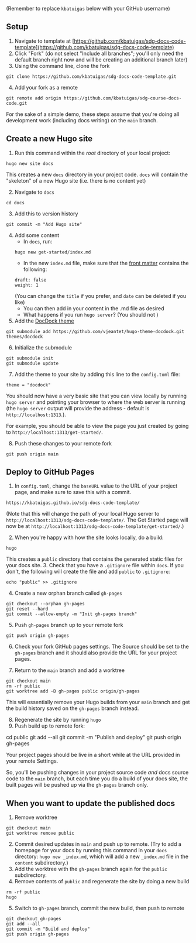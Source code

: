 (Remember to replace `kbatuigas` below with your GitHub username)

## Setup

1. Navigate to template at [https://github.com/kbatuigas/sdg-docs-code-template](https://github.com/kbatuigas/sdg-docs-code-template)
2. Click "Fork" (do not select "Include all branches"; you'll only need the default branch right now and will be creating an additional branch later)
3. Using the command line, clone the fork
```
git clone https://github.com/kbatuigas/sdg-docs-code-template.git
```
4. Add your fork as a remote
```
git remote add origin https://github.com/kbatuigas/sdg-course-docs-code.git
```

For the sake of a simple demo, these steps assume that you're doing all development work (including docs writing) on the `main` branch. 

## Create a new Hugo site

1. Run this command within the _root_ directory of your local project:  
```
hugo new site docs
```  

This creates a new `docs` directory in your project code. `docs` will contain the "skeleton" of a new Hugo site (i.e. there is no content yet)  

2. Navigate to `docs`
```
cd docs
```
3. Add this to version history

```
git commit -m "Add Hugo site"
```
4. Add some content
    - In `docs`, run:
    ```
    hugo new get-started/index.md
    ```
    - In the new `index.md` file, make sure that the [front matter](https://gohugo.io/content-management/front-matter/) contains the following:
    ```
    draft: false
    weight: 1
    ```
    (You can change the `title` if you prefer, and `date` can be deleted if you like)
    - You can then add in your content in the .md file as desired
    - What happens if you run `hugo server`? (You should not )
5. Add the [DocDock theme](https://docdock.netlify.app/)
```
git submodule add https://github.com/vjeantet/hugo-theme-docdock.git themes/docdock
```
6. Initialize the submodule
```
git submodule init
git submodule update
```
7. Add the theme to your site by adding this line to the `config.toml` file:
```
theme = "docdock"
```

You should now have a very basic site that you can view locally by running `hugo server` and pointing your browser to where the web server is running (the `hugo server` output will provide the address - default is `http://localhost:1313`.).

For example, you should be able to view the page you just created by going to `http://localhost:1313/get-started/`.

8. Push these changes to your remote fork
```
git push origin main
```

## Deploy to GitHub Pages

1. In `config.toml`, change the `baseURL` value to the URL of your project page, and make sure to save this with a commit.

```
https://kbatuigas.github.io/sdg-docs-code-template/
```

(Note that this will change the path of your local Hugo server to `http://localhost:1313/sdg-docs-code-template/`. The Get Started page will now be at `http://localhost:1313/sdg-docs-code-template/get-started/`.)

2. When you're happy with how the site looks locally, do a build:
```
hugo
```
    
This creates a `public` directory that contains the generated static files for your docs site.
3. Check that you have a `.gitignore` file within `docs`. If you don't, the following will create the file and add `public` to `.gitignore`:
```
echo "public" >> .gitignore
```
4. Create a new orphan branch called `gh-pages`
```
git checkout --orphan gh-pages
git reset --hard
git commit --allow-empty -m "Init gh-pages branch"
```
5. Push `gh-pages` branch up to your remote fork
```
git push origin gh-pages
```
6. Check your fork GitHub pages settings. The Source should be set to the `gh-pages` branch and it should also provide the URL for your project pages.

7. Return to the `main` branch and add a worktree

```
git checkout main
rm -rf public
git worktree add -B gh-pages public origin/gh-pages
```
This will essentially remove your Hugo builds from your `main` branch and get the build history saved on the `gh-pages` branch instead.

8. Regenerate the site by running `hugo`
9. Push build up to remote fork:

cd public
git add --all
git commit -m "Publish and deploy"
git push origin gh-pages

Your project pages should be live in a short while at the URL provided in your remote Settings.

So, you'll be pushing changes in your project source code _and_ docs source code to the `main` branch, but each time you do a build of your docs site, the built pages will be pushed up via the `gh-pages` branch only.

## When you want to update the published docs

1. Remove worktree
```
git checkout main
git worktree remove public
```
2. Commit desired updates in `main` and push up to remote. (Try to add a homepage for your docs by running this command in your `docs` directory: `hugo new _index.md`, which will add a new `_index.md` file in the `content` subdirectory.)
3. Add the worktree with the `gh-pages` branch again for the `public` subdirectory.
4. Remove contents of `public` and regenerate the site by doing a new build
```
rm -rf public
hugo
```
5. Switch to `gh-pages` branch, commit the new build, then push to remote
```
git checkout gh-pages 
git add --all
git commit -m "Build and deploy"
git push origin gh-pages
```